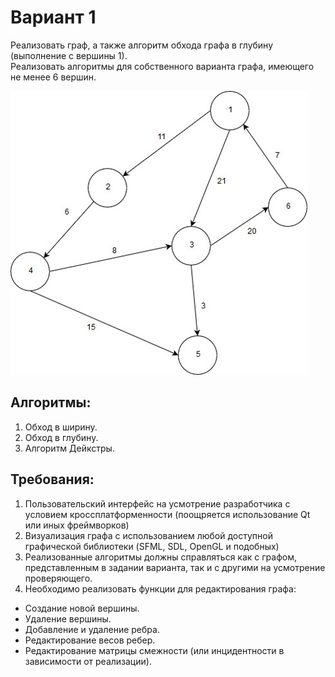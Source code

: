 # Вариант 1

Реализовать граф, а также алгоритм обхода графа в глубину (выполнение с вершины 1).  
Реализовать алгоритмы для собственного варианта графа, имеющего не менее 6 вершин.  

![](https://github.com/orleantum/cpp/blob/main/Sem_2/Laby_Chast_3/Graphs/Graphs.jpg)

## Алгоритмы:
1. Обход в ширину.
2. Обход в глубину.
3. Алгоритм Дейкстры.
## Требования:
1. Пользовательский интерфейс на усмотрение разработчика с условием кроссплатформенности (поощряется использование Qt или иных фреймворков)
2. Визуализация графа с использованием любой доступной графической библиотеки (SFML, SDL, OpenGL и подобных)
3. Реализованные алгоритмы должны справляться как с графом, представленным в задании варианта, так и с другими на усмотрение проверяющего.
4. Необходимо реализовать функции для редактирования графа: 
  - Создание новой вершины.
  - Удаление вершины.
  - Добавление и удаление ребра. 
  - Редактирование весов ребер. 
  - Редактирование матрицы смежности (или инцидентности в зависимости от реализации).
